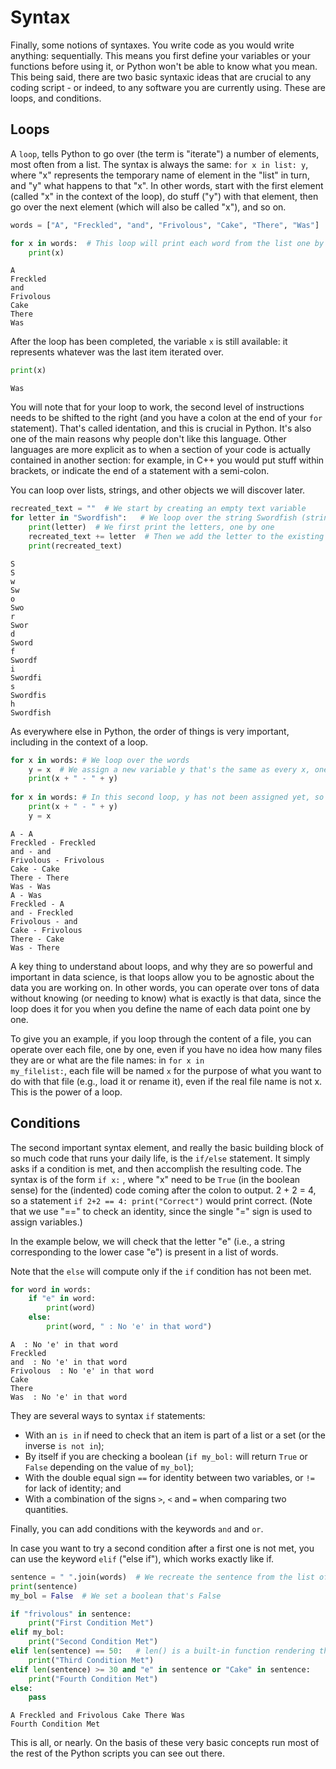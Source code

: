# Syntax

Finally, some notions of syntaxes. You write code as you would write anything: sequentially. This means 
you first define your variables or your functions before using it, or Python won't be able to know what you mean. 
This being said, there are two basic syntaxic ideas that are crucial to any coding script - or indeed, to any software you are currently using. These are loops, and conditions.

## Loops

A `loop`,  tells Python to go over (the term is "iterate") a number of elements, most often from a list. 
The syntax is always the same: `for x in list: y`, where "x" represents the temporary name of element in the "list" in 
turn, and "y" what happens to that "x". In other words, start with the first element (called "x" in the context of 
the loop), do stuff ("y") with that element, then go over the 
next element (which will also be called "x"), and so on. 


```python
words = ["A", "Freckled", "and", "Frivolous", "Cake", "There", "Was"]

for x in words:  # This loop will print each word from the list one by one
    print(x)
```

    A
    Freckled
    and
    Frivolous
    Cake
    There
    Was


After the loop has been completed, the variable `x` is still available: it represents whatever was the last item iterated over.


```python
print(x)
```

    Was


You will note that for your loop to work, the second level of instructions needs to be shifted to the right (and you 
have a colon at the end of your `for` statement). That's 
called identation, and this is crucial in Python. It's also one of the main reasons why people don't like this 
language. Other languages are more explicit as to when a section of your code is actually contained in another 
section: for example, in C++ you would put stuff within brackets, or indicate the end of a statement with a semi-colon.

You can loop over lists, strings, and other objects we will discover later.


```python
recreated_text = ""  # We start by creating an empty text variable
for letter in "Swordfish":   # We loop over the string Swordfish (strings can be used as lists of letters)
    print(letter)  # We first print the letters, one by one
    recreated_text += letter  # Then we add the letter to the existing recreated text; remember that x += 1 increment x by 1
    print(recreated_text)
```

    S
    S
    w
    Sw
    o
    Swo
    r
    Swor
    d
    Sword
    f
    Swordf
    i
    Swordfi
    s
    Swordfis
    h
    Swordfish


As everywhere else in Python, the order of things is very important, including in the context of a loop.


```python
for x in words: # We loop over the words
    y = x  # We assign a new variable y that's the same as every x, one by one
    print(x + " - " + y)
    
for x in words: # In this second loop, y has not been assigned yet, so it is still the last-assigned y
    print(x + " - " + y)
    y = x
```

    A - A
    Freckled - Freckled
    and - and
    Frivolous - Frivolous
    Cake - Cake
    There - There
    Was - Was
    A - Was
    Freckled - A
    and - Freckled
    Frivolous - and
    Cake - Frivolous
    There - Cake
    Was - There


A key thing to understand about loops, and why they are so powerful and important in data science, is that loops 
allow you to be agnostic about the data you are working on. In other words, you can operate over tons of data 
without knowing (or needing to know) what is exactly is that data, since the loop does it for you when you 
define the name of each data point one by one. 

To give you an example, if you loop through the content of a file, you can operate over each file, one by one, even 
if you have no idea how many files they are or what are the file names: in <code>for x in my_filelist:</code>, each 
file will be named <code>x</code> for the purpose of what you want to do with that file (e.g., load it or rename it),
even if the real file name is not x. This is the power of a loop.

## Conditions

The second important syntax element, and really the basic building block of so much code that runs your 
daily life, is the `if/else` statement. It simply asks if a condition is met, and then accomplish the resulting code.
The syntax is of the form `if x:` , where "x" need to be <code>True</code> (in the boolean sense) for the (indented) code coming after the colon to output. 2 + 2 = 4, so a statement `if 2+2 == 4: print("Correct")` would print correct. (Note that 
we use "==" to check an identity, since the single "=" sign is used to assign variables.)

In the example below, we will check that the letter "e" (i.e., a string corresponding to the lower case "e") is present in a list of words.

Note that the `else` will compute only if the `if` condition has not been met. 


```python
for word in words:
    if "e" in word:
        print(word)
    else:
        print(word, " : No 'e' in that word")
```

    A  : No 'e' in that word
    Freckled
    and  : No 'e' in that word
    Frivolous  : No 'e' in that word
    Cake
    There
    Was  : No 'e' in that word


They are several ways to syntax `if` statements:
<ul><li>With an <code>is in</code> if need to check that an item is part of a list or a set (or the inverse 
<code>is not in</code>);</li>
    <li>By itself if you are checking a boolean (<code>if my_bol:</code> will return <code>True</code> or 
<code>False</code> depending on the value of <code>my_bol</code>);</li>
    <li>With the double equal sign <code>==</code> for identity between two variables, or <code>!=</code> for lack of 
identity; and</li>
    <li>With a combination of the signs <code>></code>, <code><</code> and <code>=</code> when comparing two 
quantities.</li></ul>

Finally, you can add conditions with the keywords `and` and `or`. 

In case you want to try a second condition after a first one is not met, you can use the keyword `elif` ("else if"), which works exactly like if.


```python
sentence = " ".join(words)  # We recreate the sentence from the list of words with the method join
print(sentence)
my_bol = False  # We set a boolean that's False

if "frivolous" in sentence:
    print("First Condition Met")
elif my_bol:
    print("Second Condition Met")
elif len(sentence) == 50:   # len() is a built-in function rendering the length of a list or string
    print("Third Condition Met")
elif len(sentence) >= 30 and "e" in sentence or "Cake" in sentence:
    print("Fourth Condition Met")
else:
    pass
```

    A Freckled and Frivolous Cake There Was
    Fourth Condition Met


This is all, or nearly. On the basis of these very basic concepts run most of the rest of the Python scripts you can see out there. 
